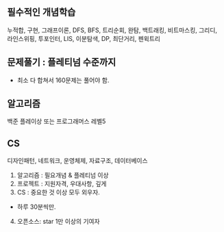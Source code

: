 ## 필수적인 개념학습
누적합, 구현, 그래프이론, DFS, BFS, 트리순회, 완탐, 백트래킹, 비트마스킹, 그리디, 라인스위핑, 투포인터, LIS, 이분탐색, DP, 최단거리, 펜윅트리

## 문제풀기 : 플레티넘 수준까지
- 최소 다 합쳐서 160문제는 풀어야 함.

## 알고리즘
백준 플레이상 또는 프로그래머스 레벨5

## CS
디자인패턴, 네트워크, 운영체제, 자료구조, 데이터베이스

1. 알고리즘 : 필요개념 & 플레티넘 이상
2. 프로젝트 : 지원자격, 우대사항, 깊게
3. CS : 중요한 것 이상 모두 외우자.
- 하루 30분씩만.
4. 오픈소스: star 1만 이상의 기여자
